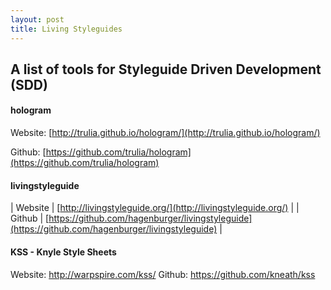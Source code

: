 ```yaml
---
layout: post
title: Living Styleguides
---
```


## A list of tools for Styleguide Driven Development (SDD)

#### hologram

Website: [http://trulia.github.io/hologram/](http://trulia.github.io/hologram/)

Github: [https://github.com/trulia/hologram](https://github.com/trulia/hologram)

#### livingstyleguide

| Website | [http://livingstyleguide.org/](http://livingstyleguide.org/) |
| Github | [https://github.com/hagenburger/livingstyleguide](https://github.com/hagenburger/livingstyleguide) |


#### KSS - Knyle Style Sheets

Website: http://warpspire.com/kss/
Github: https://github.com/kneath/kss
